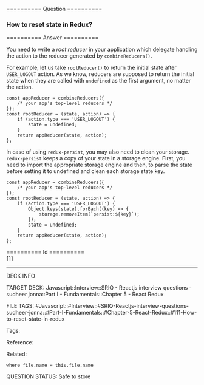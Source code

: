 ========== Question ==========  

### How to reset state in Redux?  

========== Answer ==========  

You need to write a _root reducer_ in your application which delegate handling the action to the reducer generated by `combineReducers()`.

For example, let us take `rootReducer()` to return the initial state after `USER_LOGOUT` action. As we know, reducers are supposed to return the initial state when they are called with `undefined` as the first argument, no matter the action.

<!-- codeblock-start -->
<pre><code class="hljs language-javascript"><span class="hljs-keyword">const</span> appReducer = <span class="hljs-title function_">combineReducers</span>({
    <span class="hljs-comment">/* your app's top-level reducers */</span>
});
<span class="hljs-keyword">const</span> <span class="hljs-title function_">rootReducer</span> = (<span class="hljs-params">state, action</span>) => {
    <span class="hljs-keyword">if</span> (action.<span class="hljs-property">type</span> === <span class="hljs-string">'USER_LOGOUT'</span>) {
        state = <span class="hljs-literal">undefined</span>;
    }
    <span class="hljs-keyword">return</span> <span class="hljs-title function_">appReducer</span>(state, action);
};
</code></pre>
<!-- codeblock-end -->

In case of using `redux-persist`, you may also need to clean your storage. `redux-persist` keeps a copy of your state in a storage engine. First, you need to import the appropriate storage engine and then, to parse the state before setting it to undefined and clean each storage state key.

<!-- codeblock-start -->
<pre><code class="hljs language-javascript"><span class="hljs-keyword">const</span> appReducer = <span class="hljs-title function_">combineReducers</span>({
    <span class="hljs-comment">/* your app's top-level reducers */</span>
});
<span class="hljs-keyword">const</span> <span class="hljs-title function_">rootReducer</span> = (<span class="hljs-params">state, action</span>) => {
    <span class="hljs-keyword">if</span> (action.<span class="hljs-property">type</span> === <span class="hljs-string">'USER_LOGOUT'</span>) {
        <span class="hljs-title class_">Object</span>.<span class="hljs-title function_">keys</span>(state).<span class="hljs-title function_">forEach</span>(<span class="hljs-function">(<span class="hljs-params">key</span>) =></span> {
            storage.<span class="hljs-title function_">removeItem</span>(<span class="hljs-string">`persist:<span class="hljs-subst">${key}</span>`</span>);
        });
        state = <span class="hljs-literal">undefined</span>;
    }
    <span class="hljs-keyword">return</span> <span class="hljs-title function_">appReducer</span>(state, action);
};
</code></pre>
<!-- codeblock-end -->

========== Id ==========  
111

---

DECK INFO

TARGET DECK: Javascript::Interview::SRIQ - Reactjs interview questions - sudheer jonna::Part I - Fundamentals::Chapter 5 - React Redux

FILE TAGS: #Javascript::#Interview::#SRIQ-Reactjs-interview-questions-sudheer-jonna::#Part-I-Fundamentals::#Chapter-5-React-Redux::#111-How-to-reset-state-in-redux

Tags:

Reference:

Related:

```dataview
where file.name = this.file.name
```
QUESTION STATUS: Safe to store
